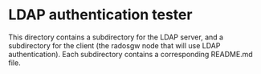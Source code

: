 # LDAP authentication tester

This directory contains a subdirectory for the LDAP server,
and a subdirectory for the client (the radosgw node that will
use LDAP authentication).
Each subdirectory contains a corresponding README.md file.
